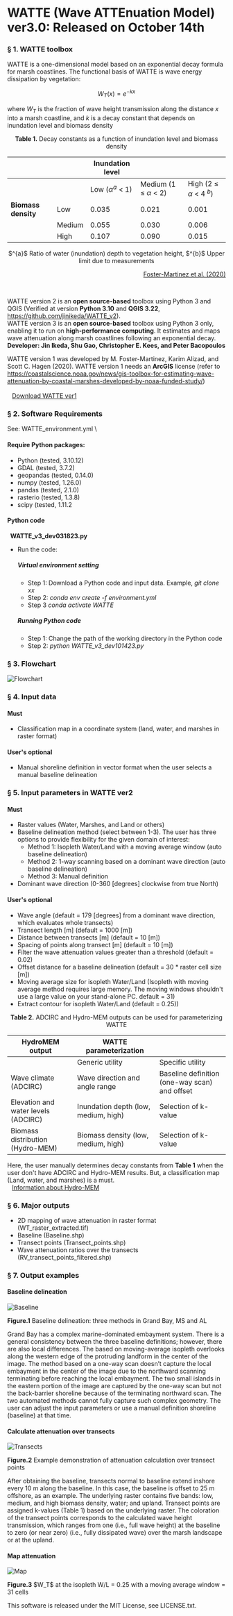 # WATTE (Wave ATTEnuation Model) ver3.0: Released on October 14th 

### § 1. WATTE toolbox
WATTE is a one-dimensional model based on an exponential decay formula for marsh coastlines. The functional basis of WATTE is wave energy dissipation by vegetation: 

$$W_T(x) = e^{-kx}$$

where $W_T$ is the fraction of wave height transmission along the distance $x$ into a marsh coastline, and $k$ is a decay constant that depends on inundation level and biomass density


<p style="text-align: center;"><strong>Table 1.</strong> Decay constants as a function of inundation level and biomass density</p>

|                 |               |      **Inundation level**     |                              |                             |         
|-----------------|---------------|---------------------------|------------------------------|-----------------------------|
|                 |               |      Low ($\alpha^{a}$ < 1)         |      Medium (1 ≤ $\alpha$ < 2)     |      High (2 ≤ $\alpha$ < 4 $^{b}$)     |
| **Biomass density** |     Low       |     0.035                 |     0.021                    |     0.001                   |
|                 |     Medium    |     0.055                 |     0.030                    |     0.006                   |
|                 |     High      |     0.107                 |     0.090                    |     0.015                   |

<p style="text-align: center;">$^{a}$ Ratio of water (inundation) depth to vegetation height, $^{b}$ Upper limit due to measurements</p> 

<p style="text-align: right;"><a href="https://www.sciencedirect.com/science/article/abs/pii/S1364815219304530">Foster-Martinez et al. (2020)</a></p>

<br />

WATTE version 2 is an **open source-based** toolbox using Python 3 and QGIS (Verified at version **Python 3.10** and **QGIS 3.22**, https://github.com/jinikeda/WATTE_v2). \
WATTE version 3 is an **open source-based** toolbox using Python 3 only, enabling it to run on **high-performance computing**.
It estimates and maps wave attenuation along marsh coastlines following an exponential decay. \
**Developer: Jin Ikeda, Shu Gao, Christopher E. Kees, and Peter Bacopoulos**

WATTE version 1 was developed by M. Foster-Martinez, Karim Alizad, and Scott C. Hagen (2020). WATTE version 1 needs an **ArcGIS** license (refer to https://coastalscience.noaa.gov/news/gis-toolbox-for-estimating-wave-attenuation-by-coastal-marshes-developed-by-noaa-funded-study/) \
<br />&ensp; [Download WATTE ver1](https://digitalcommons.lsu.edu/civil_engineering_data/1/)


### § 2. Software Requirements
See: WATTE_environment.yml \
#### Require Python packages: ####
* Python (tested, 3.10.12) 
* GDAL (tested, 3.7.2) 
* geopandas (tested, 0.14.0)
* numpy (tested, 1.26.0)
* pandas (tested, 2.1.0)
* rasterio (tested, 1.3.8)
* scipy (tested, 1.11.2

#### Python code ####
&ensp;**WATTE_v3_dev031823.py** 

* Run the code:
  ##### Virtual environment setting
    * Step 1: Download a Python code and input data. Example, *git clone xx*    
    * Step 2: *conda env create -f environment.yml*
    * Step 3  *conda activate WATTE*

  ##### Running Python code
    * Step 1: Change the path of the working directory in the Python code
    * Step 2: *python WATTE_v3_dev101423.py*

### § 3. Flowchart
![Flowchart](https://github.com/jinikeda/WATTE_v3/blob/main/Photo/Figure1.png "")


### § 4. Input data

#### Must ####
* Classification map in a coordinate system (land, water, and marshes in raster format)

#### User's optional ####
* Manual shoreline definition in vector format when the user selects a manual baseline delineation

### § 5. Input parameters in WATTE ver2

#### Must ####
* Raster values (Water, Marshes, and Land or others)
* Baseline delineation method (select between 1-3). The user has three options to provide flexibility for the given domain of interest: 
  * Method 1: Isopleth Water/Land with a moving average window (auto baseline delineation) 
  * Method 2: 1-way scanning based on a dominant wave direction (auto baseline delineation) 
  * Method 3: Manual definition
* Dominant wave direction (0-360 [degrees] clockwise from true North)

#### User's optional ####
* Wave angle (default = 179 [degrees] from a dominant wave direction, which evaluates whole transects)
* Transect length [m] (default = 1000 [m])
* Distance between transects [m] (default = 10 [m])
* Spacing of points along transect [m] (default = 10 [m])
* Filter the wave attenuation values greater than a threshold (default = 0.02)
* Offset distance for a baseline delineation (default = 30 * raster cell size [m])
* Moving average size for isopleth Water/Land (Isopleth with moving average method requires large memory. The moving windows shouldn't use a large value on your stand-alone PC. default = 31)
* Extract contour for isopleth Water/Land (default = 0.25))

<p style="text-align: center;"><strong>Table 2.</strong> ADCIRC and Hydro-MEM outputs can be used for parameterizing WATTE</p>

|      HydroMEM output              |      WATTE parameterization                 |                                           |
|-----------------------------------|---------------------------------------------|-------------------------------------------|
|                                   |      Generic utility                        |      Specific utility                     |
|     Wave climate (ADCIRC)                  |     Wave direction and angle range          | Baseline definition (one-way scan) and offset    |
|     Elevation and water levels (ADCIRC)    |     Inundation depth (low, medium, high)    |     Selection of k-value                  |
|     Biomass distribution (Hydro-MEM)          |     Biomass density (low, medium, high)     |     Selection of k-value                  |

Here, the user manually determines decay constants from  **Table 1** when the user don't have ADCIRC and Hydro-MEM results. But, a classification map (Land, water, and marshes) is a must. \
&ensp; [Information about Hydro-MEM](https://www.arcgis.com/apps/MapJournal/index.html?appid=85242c8a228945f3b943f3ec7f01e035)


### § 6. Major outputs

* 2D mapping of wave attenuation in raster format (WT_raster_extracted.tif)
* Baseline (Baseline.shp)
* Transect points (Transect_points.shp)
* Wave attenuation ratios over the transects (RV_transect_points_filtered.shp)

### § 7. Output examples
#### Baseline delineation ####
![Baseline](https://github.com/jinikeda/WATTE_v3/blob/main/Photo/Figure2.png "")

<p style="text-align: left;"><strong>Figure.1</strong> Baseline delineation: three methods in Grand Bay, MS and AL</p>

Grand Bay has a complex marine-dominated embayment system. There is a general consistency between the three baseline definitions; however, there are also local differences. The based on moving-average isopleth overlooks along the western edge of the protruding landform in the center of the image. The method based on a one-way scan doesn’t capture the local embayment in the center of the image due to the northward scanning terminating before reaching the local embayment. The two small islands in the eastern portion of the image are captured by the one-way scan but not the back-barrier shoreline because of the terminating northward scan. The two automated methods cannot fully capture such complex geometry. The user can adjust the input parameters or use a manual definition shoreline (baseline) at that time. 

#### Calculate attenuation over transects ####
![Transects](https://github.com/jinikeda/WATTE_v3/blob/main/Photo/Figure3.png "")

<p style="text-align: left;"><strong>Figure.2</strong> Example demonstration of attenuation calculation over transect points</p>

After obtaining the baseline, transects normal to baseline extend inshore every 10 m along the baseline. In this case, the baseline is offset to 25 m offshore, as an example. The underlying raster contains five bands: low, medium, and high biomass density, water; and upland. Transect points are assigned k-values (Table 1) based on the underlying raster. The coloration of the transect points corresponds to the calculated wave height transmission, which ranges from one (i.e., full wave height) at the baseline to zero (or near zero) (i.e., fully dissipated wave) over the marsh landscape or at the upland.

#### Map attenuation ####
![Map](https://github.com/jinikeda/WATTE_v3/blob/main/Photo/Figure4.png "")

<p style="text-align: left;"><strong>Figure.3</strong> $W_T$ at the isopleth W/L = 0.25 with a moving average window = 31 cells</p>



This software is released under the MIT License, see LICENSE.txt.
